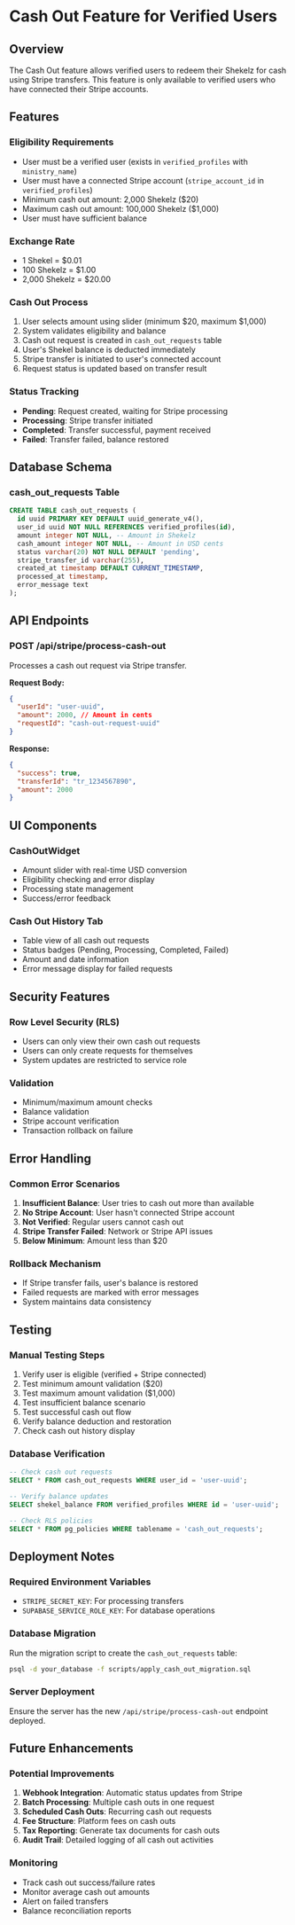 # Cash Out Feature for Verified Users

## Overview

The Cash Out feature allows verified users to redeem their Shekelz for cash using Stripe transfers. This feature is only available to verified users who have connected their Stripe accounts.

## Features

### Eligibility Requirements
- User must be a verified user (exists in `verified_profiles` with `ministry_name`)
- User must have a connected Stripe account (`stripe_account_id` in `verified_profiles`)
- Minimum cash out amount: 2,000 Shekelz ($20)
- Maximum cash out amount: 100,000 Shekelz ($1,000)
- User must have sufficient balance

### Exchange Rate
- 1 Shekel = $0.01
- 100 Shekelz = $1.00
- 2,000 Shekelz = $20.00

### Cash Out Process
1. User selects amount using slider (minimum $20, maximum $1,000)
2. System validates eligibility and balance
3. Cash out request is created in `cash_out_requests` table
4. User's Shekel balance is deducted immediately
5. Stripe transfer is initiated to user's connected account
6. Request status is updated based on transfer result

### Status Tracking
- **Pending**: Request created, waiting for Stripe processing
- **Processing**: Stripe transfer initiated
- **Completed**: Transfer successful, payment received
- **Failed**: Transfer failed, balance restored

## Database Schema

### cash_out_requests Table
```sql
CREATE TABLE cash_out_requests (
  id uuid PRIMARY KEY DEFAULT uuid_generate_v4(),
  user_id uuid NOT NULL REFERENCES verified_profiles(id),
  amount integer NOT NULL, -- Amount in Shekelz
  cash_amount integer NOT NULL, -- Amount in USD cents
  status varchar(20) NOT NULL DEFAULT 'pending',
  stripe_transfer_id varchar(255),
  created_at timestamp DEFAULT CURRENT_TIMESTAMP,
  processed_at timestamp,
  error_message text
);
```

## API Endpoints

### POST /api/stripe/process-cash-out
Processes a cash out request via Stripe transfer.

**Request Body:**
```json
{
  "userId": "user-uuid",
  "amount": 2000, // Amount in cents
  "requestId": "cash-out-request-uuid"
}
```

**Response:**
```json
{
  "success": true,
  "transferId": "tr_1234567890",
  "amount": 2000
}
```

## UI Components

### CashOutWidget
- Amount slider with real-time USD conversion
- Eligibility checking and error display
- Processing state management
- Success/error feedback

### Cash Out History Tab
- Table view of all cash out requests
- Status badges (Pending, Processing, Completed, Failed)
- Amount and date information
- Error message display for failed requests

## Security Features

### Row Level Security (RLS)
- Users can only view their own cash out requests
- Users can only create requests for themselves
- System updates are restricted to service role

### Validation
- Minimum/maximum amount checks
- Balance validation
- Stripe account verification
- Transaction rollback on failure

## Error Handling

### Common Error Scenarios
1. **Insufficient Balance**: User tries to cash out more than available
2. **No Stripe Account**: User hasn't connected Stripe account
3. **Not Verified**: Regular users cannot cash out
4. **Stripe Transfer Failed**: Network or Stripe API issues
5. **Below Minimum**: Amount less than $20

### Rollback Mechanism
- If Stripe transfer fails, user's balance is restored
- Failed requests are marked with error messages
- System maintains data consistency

## Testing

### Manual Testing Steps
1. Verify user is eligible (verified + Stripe connected)
2. Test minimum amount validation ($20)
3. Test maximum amount validation ($1,000)
4. Test insufficient balance scenario
5. Test successful cash out flow
6. Verify balance deduction and restoration
7. Check cash out history display

### Database Verification
```sql
-- Check cash out requests
SELECT * FROM cash_out_requests WHERE user_id = 'user-uuid';

-- Verify balance updates
SELECT shekel_balance FROM verified_profiles WHERE id = 'user-uuid';

-- Check RLS policies
SELECT * FROM pg_policies WHERE tablename = 'cash_out_requests';
```

## Deployment Notes

### Required Environment Variables
- `STRIPE_SECRET_KEY`: For processing transfers
- `SUPABASE_SERVICE_ROLE_KEY`: For database operations

### Database Migration
Run the migration script to create the `cash_out_requests` table:
```bash
psql -d your_database -f scripts/apply_cash_out_migration.sql
```

### Server Deployment
Ensure the server has the new `/api/stripe/process-cash-out` endpoint deployed.

## Future Enhancements

### Potential Improvements
1. **Webhook Integration**: Automatic status updates from Stripe
2. **Batch Processing**: Multiple cash outs in one request
3. **Scheduled Cash Outs**: Recurring cash out requests
4. **Fee Structure**: Platform fees on cash outs
5. **Tax Reporting**: Generate tax documents for cash outs
6. **Audit Trail**: Detailed logging of all cash out activities

### Monitoring
- Track cash out success/failure rates
- Monitor average cash out amounts
- Alert on failed transfers
- Balance reconciliation reports 